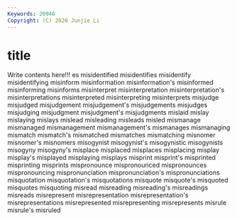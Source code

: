 ```yaml
---
Keywords: 20946
Copyright: (C) 2020 Junjie Li
---
```


# title

Write contents here!!!
es 
misidentified 
misidentifies 
misidentify 
misidentifying
misinform 
misinformation 
misinformation's 
misinformed 
misinforming 
misinforms 
misinterpret 
misinterpretation 
misinterpretation's 
misinterpretations
misinterpreted 
misinterpreting 
misinterprets 
misjudge 
misjudged 
misjudgement 
misjudgement's 
misjudgements 
misjudges 
misjudging
misjudgment 
misjudgment's 
misjudgments 
mislaid 
mislay 
mislaying 
mislays 
mislead 
misleading 
misleads
misled 
mismanage 
mismanaged 
mismanagement 
mismanagement's 
mismanages 
mismanaging 
mismatch 
mismatch's 
mismatched
mismatches 
mismatching 
misnomer 
misnomer's 
misnomers 
misogynist 
misogynist's 
misogynistic 
misogynists 
misogyny
misogyny's 
misplace 
misplaced 
misplaces 
misplacing 
misplay 
misplay's 
misplayed 
misplaying 
misplays
misprint 
misprint's 
misprinted 
misprinting 
misprints 
mispronounce 
mispronounced 
mispronounces 
mispronouncing 
mispronunciation
mispronunciation's 
mispronunciations 
misquotation 
misquotation's 
misquotations 
misquote 
misquote's 
misquoted 
misquotes 
misquoting
misread 
misreading 
misreading's 
misreadings 
misreads 
misrepresent 
misrepresentation 
misrepresentation's 
misrepresentations 
misrepresented
misrepresenting 
misrepresents 
misrule 
misrule's 
misruled 
